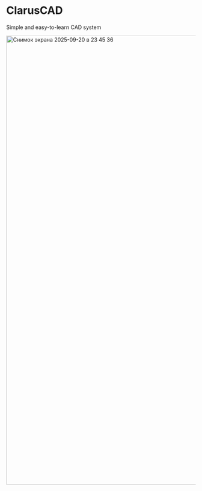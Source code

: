 # ClarusCAD
Simple and easy-to-learn CAD system

<img width="1840" height="1191" alt="Снимок экрана 2025-09-20 в 23 45 36" src="https://github.com/user-attachments/assets/4061ba38-06c0-43b6-b619-a7036665b1aa" />
